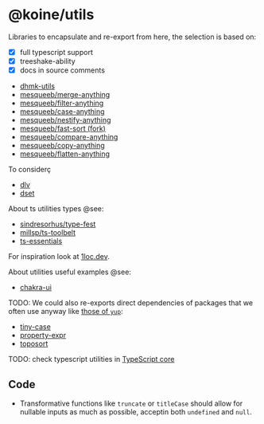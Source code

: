 # @koine/utils

Libraries to encapsulate and re-export from here, the selection is based on:

- [x] full typescript support
- [x] treeshake-ability
- [x] docs in source comments

- [dhmk-utils](https://github.com/dhmk083/dhmk-utils)
- [mesqueeb/merge-anything](https://github.com/mesqueeb/merge-anything)
- [mesqueeb/filter-anything](https://github.com/mesqueeb/filter-anything)
- [mesqueeb/case-anything](https://github.com/mesqueeb/case-anything)
- [mesqueeb/nestify-anything](https://github.com/mesqueeb/nestify-anything)
- [mesqueeb/fast-sort (fork)](https://github.com/mesqueeb/fast-sort "fork")
- [mesqueeb/compare-anything](https://github.com/mesqueeb/compare-anything)
- [mesqueeb/copy-anything](https://github.com/mesqueeb/copy-anything)
- [mesqueeb/flatten-anything](https://github.com/mesqueeb/flatten-anything)

To considerç

- [dlv](https://www.npmjs.com/package/dlv)
- [dset](https://github.com/lukeed/dset)

About ts utilities types @see:

- [sindresorhus/type-fest](https://github.com/sindresorhus/type-fest)
- [millsp/ts-toolbelt](https://github.com/millsp/ts-toolbelt)
- [ts-essentials](https://github.com/ts-essentials/ts-essentials)

For inspiration look at [1loc.dev](https://1loc.dev).

About utilities useful examples @see:

- [chakra-ui](https://github.com/chakra-ui/chakra-ui/blob/main/packages/utils/src)

TODO: We could also re-exports direct dependencies of packages that we often use
anyway like [those of `yup`](https://github.com/jquense/yup/blob/master/package.json#L103):

- [tiny-case](https://github.com/jquense/tiny-case)
- [property-expr](https://github.com/jquense/expr/blob/master/index.js)
- [toposort](https://github.com/marcelklehr/toposort)

TODO: check typescript utilities in [TypeScript core](https://github.com/microsoft/TypeScript/blob/main/src/compiler/core.ts)

## Code

- Transformative functions like `truncate` or `titleCase` should allow for nullable inputs as much as possible, acceptin both `undefined` and `null`.
